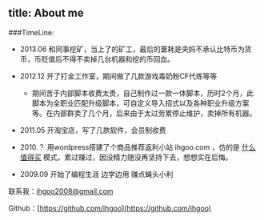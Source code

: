title: About me
---

###TimeLine:

- 2013.06 和同事挖矿，当上了的矿工，最后的噩耗是央妈不承认比特币为货币，币贬值后不得不卖掉几台机器和挖的币回血。


- 2012.12 开了打金工作室，期间做了几款游戏毒奶粉CF代练等等
	- 期间苦于内部脚本收费太贵，自己制作过一款一体脚本，历时2个月，此脚本为全职业匹配升级脚本，可自定义导入招式以及各种职业升级方案等。在内部群卖了几个月，后来由于太过劳累停止维护，卖掉所有机器。
	

- 2011.05 开淘宝店，写了几款软件，会员制收费
	
- 2010.？ 用wordpress搭建了个商品推荐返利小站 ihgoo.com ，仿的是 [什么值得买](htttp://www.smzdm.com) 模式，累过赚过，因没精力随没再坚持下去，想想实在后悔。

- 2009.09 开始了编程生涯 边学边用 赚点蝇头小利



联系我：ihgoo2008@gmail.com

Github：[https://github.com/ihgoo](https://github.com/ihgoo)